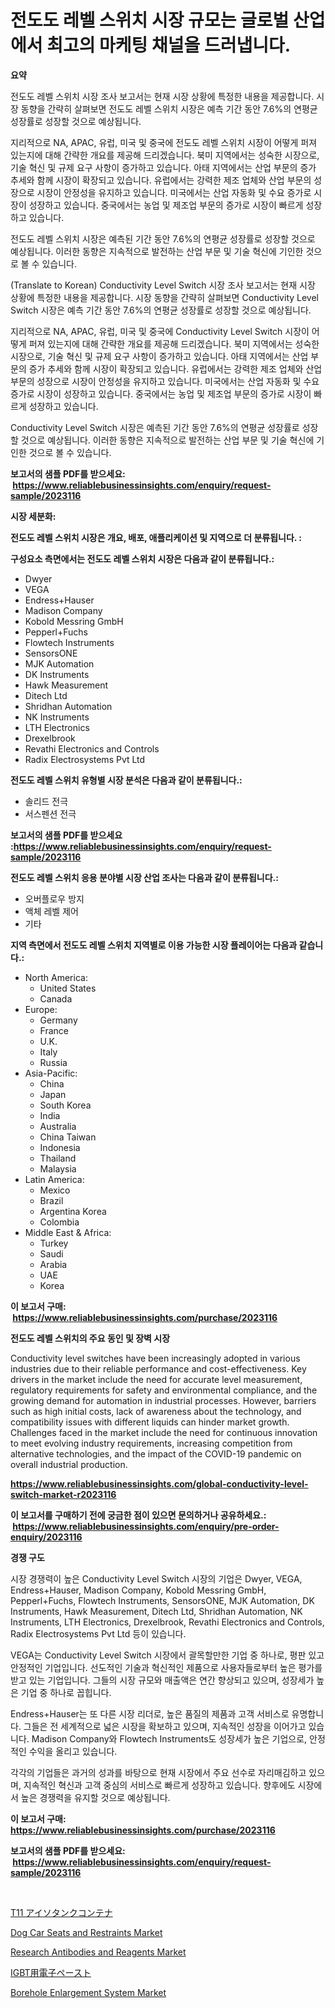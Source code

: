<p><h1>전도도 레벨 스위치 시장 규모는 글로벌 산업에서 최고의 마케팅 채널을 드러냅니다.</h1></p><p><strong>요약</strong></p>
<p><p>전도도 레벨 스위치 시장 조사 보고서는 현재 시장 상황에 특정한 내용을 제공합니다. 시장 동향을 간략히 살펴보면 전도도 레벨 스위치 시장은 예측 기간 동안 7.6%의 연평균 성장률로 성장할 것으로 예상됩니다.</p><p>지리적으로 NA, APAC, 유럽, 미국 및 중국에 전도도 레벨 스위치 시장이 어떻게 퍼져 있는지에 대해 간략한 개요를 제공해 드리겠습니다. 북미 지역에서는 성숙한 시장으로, 기술 혁신 및 규제 요구 사항이 증가하고 있습니다. 아태 지역에서는 산업 부문의 증가 추세와 함께 시장이 확장되고 있습니다. 유럽에서는 강력한 제조 업체와 산업 부문의 성장으로 시장이 안정성을 유지하고 있습니다. 미국에서는 산업 자동화 및 수요 증가로 시장이 성장하고 있습니다. 중국에서는 농업 및 제조업 부문의 증가로 시장이 빠르게 성장하고 있습니다.</p><p>전도도 레벨 스위치 시장은 예측된 기간 동안 7.6%의 연평균 성장률로 성장할 것으로 예상됩니다. 이러한 동향은 지속적으로 발전하는 산업 부문 및 기술 혁신에 기인한 것으로 볼 수 있습니다.</p><p>(Translate to Korean) Conductivity Level Switch 시장 조사 보고서는 현재 시장 상황에 특정한 내용을 제공합니다. 시장 동향을 간략히 살펴보면 Conductivity Level Switch 시장은 예측 기간 동안 7.6%의 연평균 성장률로 성장할 것으로 예상됩니다.</p><p>지리적으로 NA, APAC, 유럽, 미국 및 중국에 Conductivity Level Switch 시장이 어떻게 퍼져 있는지에 대해 간략한 개요를 제공해 드리겠습니다. 북미 지역에서는 성숙한 시장으로, 기술 혁신 및 규제 요구 사항이 증가하고 있습니다. 아태 지역에서는 산업 부문의 증가 추세와 함께 시장이 확장되고 있습니다. 유럽에서는 강력한 제조 업체와 산업 부문의 성장으로 시장이 안정성을 유지하고 있습니다. 미국에서는 산업 자동화 및 수요 증가로 시장이 성장하고 있습니다. 중국에서는 농업 및 제조업 부문의 증가로 시장이 빠르게 성장하고 있습니다.</p><p>Conductivity Level Switch 시장은 예측된 기간 동안 7.6%의 연평균 성장률로 성장할 것으로 예상됩니다. 이러한 동향은 지속적으로 발전하는 산업 부문 및 기술 혁신에 기인한 것으로 볼 수 있습니다.</p></p>
<p><strong>보고서의 샘플 PDF를 받으세요: &nbsp;<a href="https://www.reliablebusinessinsights.com/enquiry/request-sample/2023116">https://www.reliablebusinessinsights.com/enquiry/request-sample/2023116</a></strong></p>
<p><strong>시장 세분화:</strong></p>
<p><strong> 전도도 레벨 스위치 시장은 개요, 배포, 애플리케이션 및 지역으로 더 분류됩니다. :</strong></p>
<p><strong>구성요소 측면에서는 전도도 레벨 스위치 시장은 다음과 같이 분류됩니다.:</strong></p>
<p><ul><li>Dwyer</li><li>VEGA</li><li>Endress+Hauser</li><li>Madison Company</li><li>Kobold Messring GmbH</li><li>Pepperl+Fuchs</li><li>Flowtech Instruments</li><li>SensorsONE</li><li>MJK Automation</li><li>DK Instruments</li><li>Hawk Measurement</li><li>Ditech Ltd</li><li>Shridhan Automation</li><li>NK Instruments</li><li>LTH Electronics</li><li>Drexelbrook</li><li>Revathi Electronics and Controls</li><li>Radix Electrosystems Pvt Ltd</li></ul></p>
<p><strong> 전도도 레벨 스위치 유형별 시장 분석은 다음과 같이 분류됩니다.:</strong></p>
<p><ul><li>솔리드 전극</li><li>서스펜션 전극</li></ul></p>
<p><strong>보고서의 샘플 PDF를 받으세요 :<a href="https://www.reliablebusinessinsights.com/enquiry/request-sample/2023116">https://www.reliablebusinessinsights.com/enquiry/request-sample/2023116</a></strong></p>
<p><strong> 전도도 레벨 스위치 응용 분야별 시장 산업 조사는 다음과 같이 분류됩니다.:</strong></p>
<p><ul><li>오버플로우 방지</li><li>액체 레벨 제어</li><li>기타</li></ul></p>
<p><strong>지역 측면에서 전도도 레벨 스위치 지역별로 이용 가능한 시장 플레이어는 다음과 같습니다.:</strong></p>
<p><ul>
    <li>
        North America:
        <ul>
            <li>United States</li>
            <li>Canada</li>
        </ul>
    </li>
    <li>
        Europe:
        <ul>
            <li>Germany</li>
            <li>France</li>
            <li>U.K.</li>
            <li>Italy</li>
            <li>Russia</li>
        </ul>
    </li>
    <li>
        Asia-Pacific:
        <ul>
            <li>China</li>
            <li>Japan</li>
            <li>South Korea</li>
            <li>India</li>
            <li>Australia</li>
            <li>China Taiwan</li>
            <li>Indonesia</li>
            <li>Thailand</li>
            <li>Malaysia</li>
        </ul>
    </li>
    <li>
        Latin America:
        <ul>
            <li>Mexico</li>
            <li>Brazil</li>
            <li>Argentina Korea</li>
            <li>Colombia</li>
        </ul>
    </li>
    <li>
        Middle East & Africa:
        <ul>
            <li>Turkey</li>
            <li>Saudi</li>
            <li>Arabia</li>
            <li>UAE</li>
            <li>Korea</li>
        </ul>
    </li>
    </ul></p>
<p><strong>이 보고서 구매: &nbsp;<a href="https://www.reliablebusinessinsights.com/purchase/2023116">https://www.reliablebusinessinsights.com/purchase/2023116</a></strong></p>
<p><strong>전도도 레벨 스위치의 주요 동인 및 장벽 시장</strong></p>
<p><p>Conductivity level switches have been increasingly adopted in various industries due to their reliable performance and cost-effectiveness. Key drivers in the market include the need for accurate level measurement, regulatory requirements for safety and environmental compliance, and the growing demand for automation in industrial processes. However, barriers such as high initial costs, lack of awareness about the technology, and compatibility issues with different liquids can hinder market growth. Challenges faced in the market include the need for continuous innovation to meet evolving industry requirements, increasing competition from alternative technologies, and the impact of the COVID-19 pandemic on overall industrial production.</p></p>
<p><strong><a href="https://www.reliablebusinessinsights.com/global-conductivity-level-switch-market-r2023116">https://www.reliablebusinessinsights.com/global-conductivity-level-switch-market-r2023116</a></strong></p>
<p><strong>이 보고서를 구매하기 전에 궁금한 점이 있으면 문의하거나 공유하세요.: &nbsp;<a href="https://www.reliablebusinessinsights.com/enquiry/pre-order-enquiry/2023116">https://www.reliablebusinessinsights.com/enquiry/pre-order-enquiry/2023116</a></strong></p>
<p><strong>경쟁 구도</strong></p>
<p><p>시장 경쟁력이 높은 Conductivity Level Switch 시장의 기업은 Dwyer, VEGA, Endress+Hauser, Madison Company, Kobold Messring GmbH, Pepperl+Fuchs, Flowtech Instruments, SensorsONE, MJK Automation, DK Instruments, Hawk Measurement, Ditech Ltd, Shridhan Automation, NK Instruments, LTH Electronics, Drexelbrook, Revathi Electronics and Controls, Radix Electrosystems Pvt Ltd 등이 있습니다.</p><p>VEGA는 Conductivity Level Switch 시장에서 괄목할만한 기업 중 하나로, 평판 있고 안정적인 기업입니다. 선도적인 기술과 혁신적인 제품으로 사용자들로부터 높은 평가를 받고 있는 기업입니다. 그들의 시장 규모와 매출액은 연간 향상되고 있으며, 성장세가 높은 기업 중 하나로 꼽힙니다.</p><p>Endress+Hauser는 또 다른 시장 리더로, 높은 품질의 제품과 고객 서비스로 유명합니다. 그들은 전 세계적으로 넓은 시장을 확보하고 있으며, 지속적인 성장을 이어가고 있습니다. Madison Company와 Flowtech Instruments도 성장세가 높은 기업으로, 안정적인 수익을 올리고 있습니다.</p><p>각각의 기업들은 과거의 성과를 바탕으로 현재 시장에서 주요 선수로 자리매김하고 있으며, 지속적인 혁신과 고객 중심의 서비스로 빠르게 성장하고 있습니다. 향후에도 시장에서 높은 경쟁력을 유지할 것으로 예상됩니다.</p></p>
<p><strong>이 보고서 구매: &nbsp; <a href="https://www.reliablebusinessinsights.com/purchase/2023116">https://www.reliablebusinessinsights.com/purchase/2023116</a></strong></p>
<p><strong>보고서의 샘플 PDF를 받으세요: &nbsp;<a href="https://www.reliablebusinessinsights.com/enquiry/request-sample/2023116">https://www.reliablebusinessinsights.com/enquiry/request-sample/2023116</a></strong><strong></strong></p>
<p>&nbsp;</p>
<p><p><a href="https://medium.com/@kelscdowell78456/t11-iso%E3%82%BF%E3%83%B3%E3%82%AF%E3%82%B3%E3%83%B3%E3%83%86%E3%83%8A%E3%81%AE%E5%B8%82%E5%A0%B4%E3%82%B7%E3%82%A7%E3%82%A2%E3%81%AE%E5%A4%89%E9%81%B7%E3%81%A8%E5%B8%82%E5%A0%B4%E6%88%90%E9%95%B7%E3%83%88%E3%83%AC%E3%83%B3%E3%83%892024%E5%B9%B4%E3%81%8B%E3%82%892031%E5%B9%B4%E3%81%BE%E3%81%A7-78b30f4126e9">T11 アイソタンクコンテナ</a></p><p><a href="https://issuu.com/reportprime-2/docs/dog-car-seats-and-restraints-market-size-2030.pptx">Dog Car Seats and Restraints Market</a></p><p><a href="https://www.linkedin.com/pulse/research-antibodies-reagents-market-exploring-share-trends-h3x1c">Research Antibodies and Reagents Market</a></p><p><a href="https://github.com/roulaayoub-saad/Market-Research-Report-List-1/blob/main/525565384289.md">IGBT用電子ペースト</a></p><p><a href="https://www.linkedin.com/pulse/borehole-enlargement-system-market-report-reveals-latest-cxdce">Borehole Enlargement System Market</a></p></p>